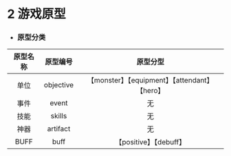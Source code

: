 # 2 游戏原型

- ### 原型分类

| 原型名称 | 原型编号  |                   原型分型                    |
| :------: | :-------: | :-------------------------------------------: |
|   单位   | objective | 【monster】【equipment】【attendant】【hero】 |
|   事件   |   event   |                      无                       |
|   技能   |  skills   |                      无                       |
|   神器   | artifact  |                      无                       |
|   BUFF   |   buff    |            【positive】【debuff】             |

